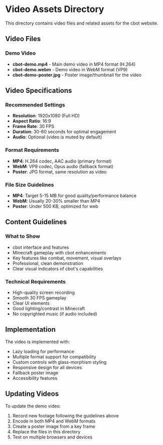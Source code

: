 # Video Assets Directory

This directory contains video files and related assets for the cbot website.

## Video Files

### Demo Video
- **cbot-demo.mp4** - Main demo video in MP4 format (H.264)
- **cbot-demo.webm** - Demo video in WebM format (VP9)
- **cbot-demo-poster.jpg** - Poster image/thumbnail for the video

## Video Specifications

### Recommended Settings
- **Resolution**: 1920x1080 (Full HD)
- **Aspect Ratio**: 16:9
- **Frame Rate**: 30 FPS
- **Duration**: 30-60 seconds for optimal engagement
- **Audio**: Optional (video is muted by default)

### Format Requirements
- **MP4**: H.264 codec, AAC audio (primary format)
- **WebM**: VP9 codec, Opus audio (fallback format)
- **Poster**: JPG format, same resolution as video

### File Size Guidelines
- **MP4**: Target 5-15 MB for good quality/performance balance
- **WebM**: Usually 20-30% smaller than MP4
- **Poster**: Under 500 KB, optimized for web

## Content Guidelines

### What to Show
- cbot interface and features
- Minecraft gameplay with cbot enhancements
- Key features like combat, movement, visual overlays
- Professional, clean demonstration
- Clear visual indicators of cbot's capabilities

### Technical Requirements
- High-quality screen recording
- Smooth 30 FPS gameplay
- Clear UI elements
- Good lighting/contrast in Minecraft
- No copyrighted music (if audio included)

## Implementation

The video is implemented with:
- Lazy loading for performance
- Multiple format support for compatibility
- Custom controls with glass-morphism styling
- Responsive design for all devices
- Fallback poster image
- Accessibility features

## Updating Videos

To update the demo video:
1. Record new footage following the guidelines above
2. Encode in both MP4 and WebM formats
3. Create a poster image from a key frame
4. Replace the files in this directory
5. Test on multiple browsers and devices
